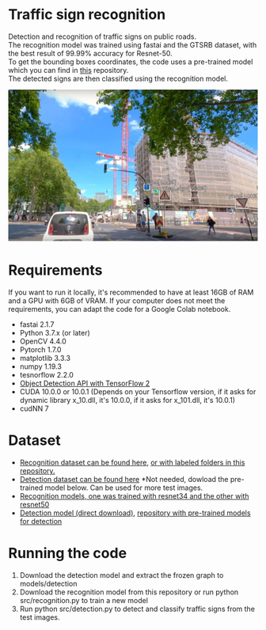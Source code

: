 # Traffic sign recognition
Detection and recognition of traffic signs on public roads.  
The recognition model was trained using fastai and the GTSRB dataset, with the best result of 99.99% accuracy for Resnet-50.  
To get the bounding boxes coordinates, the code uses a pre-trained model which you can find in [this](https://github.com/aarcosg/traffic-sign-detection#pretrained-models) repository.  
The detected signs are then classified using the recognition model.  

![Example](https://github.com/johpetsc/traffic-sign-recognition/blob/main/results/images/37.jpg?raw=true)
# Requirements
If you want to run it locally, it's recommended to have at least 16GB of RAM and a GPU with 6GB of VRAM. If your computer does not meet the requirements, you can adapt the code for a Google Colab notebook.
- fastai 2.1.7  
- Python 3.7.x (or later)  
- OpenCV 4.4.0  
- Pytorch 1.7.0  
- matplotlib 3.3.3  
- numpy 1.19.3  
- tesnorflow 2.2.0  
- [Object Detection API with TensorFlow 2](https://github.com/tensorflow/models/blob/master/research/object_detection/g3doc/tf2.md)  
- CUDA 10.0.0 or 10.0.1 (Depends on your Tensorflow version, if it asks for dynamic library x_10.dll, it's 10.0.0, if it asks for x_101.dll, it's 10.0.1)  
- cudNN 7  

# Dataset
- [Recognition dataset can be found here](http://benchmark.ini.rub.de/?section=gtsrb&subsection=dataset), [or with labeled folders in this repository.](https://github.com/johpetsc/traffic-sign-recognition/tree/main/dataset)  
- [Detection dataset can be found here](http://benchmark.ini.rub.de/?section=gtsdb&subsection=dataset) *Not needed, dowload the pre-trained model below. Can be used for more test images.  
- [Recognition models, one was trained with resnet34 and the other with resnet50](https://github.com/johpetsc/traffic-sign-recognition/tree/main/models/recognition)  
- [Detection model (direct download)](https://drive.google.com/open?id=12vLvA9wyJ9lRuDl9H9Tls0z5jsX0I0Da), [repository with pre-trained models for detection](https://github.com/aarcosg/traffic-sign-detection#pretrained-models)  

# Running the code
1. Download the detection model and extract the frozen graph to models/detection
2. Download the recognition model from this repository or run python src/recognition.py to train a new model
3. Run python src/detection.py to detect and classify traffic signs from the test images.
